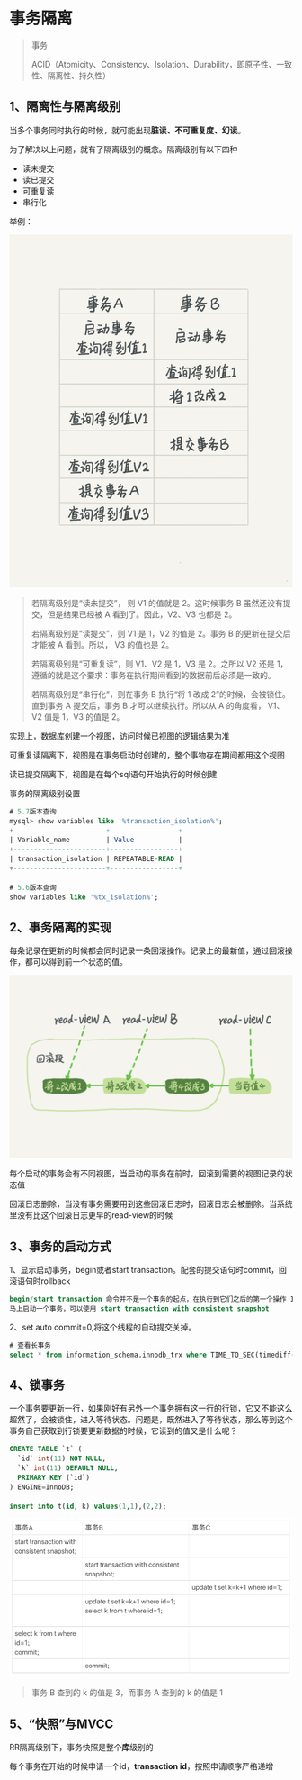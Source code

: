 # 事务隔离

> 事务
>
> ACID（Atomicity、Consistency、Isolation、Durability，即原子性、一致性、隔离性、持久性）

## 1、隔离性与隔离级别

当多个事务同时执行的时候，就可能出现**脏读、不可重复度、幻读**。

为了解决以上问题，就有了隔离级别的概念。隔离级别有以下四种

-  读未提交
- 读已提交
- 可重复读
- 串行化

举例：

![img](assets/7dea45932a6b722eb069d2264d0066f8.png)

> 若隔离级别是“读未提交”， 则 V1 的值就是 2。这时候事务 B 虽然还没有提交，但是结果已经被 A 看到了。因此，V2、V3 也都是 2。
>
> 若隔离级别是“读提交”，则 V1 是 1，V2 的值是 2。事务 B 的更新在提交后才能被 A 看到。所以， V3 的值也是 2。
>
> 若隔离级别是“可重复读”，则 V1、V2 是 1，V3 是 2。之所以 V2 还是 1，遵循的就是这个要求：事务在执行期间看到的数据前后必须是一致的。
>
> 若隔离级别是“串行化”，则在事务 B 执行“将 1 改成 2”的时候，会被锁住。直到事务 A 提交后，事务 B 才可以继续执行。所以从 A 的角度看， V1、V2 值是 1，V3 的值是 2。

实现上，数据库创建一个视图，访问时候已视图的逻辑结果为准

可重复读隔离下，视图是在事务启动时创建的，整个事物存在期间都用这个视图

读已提交隔离下，视图是在每个sql语句开始执行的时候创建



事务的隔离级别设置

```sql
# 5.7版本查询
mysql> show variables like '%transaction_isolation%';
+-----------------------+-----------------+
| Variable_name         | Value           |
+-----------------------+-----------------+
| transaction_isolation | REPEATABLE-READ |
+-----------------------+-----------------+

# 5.6版本查询
show variables like '%tx_isolation%';
```



## 2、事务隔离的实现

每条记录在更新的时候都会同时记录一条回滚操作。记录上的最新值，通过回滚操作，都可以得到前一个状态的值。

![img](assets/d9c313809e5ac148fc39feff532f0fee.png)

每个启动的事务会有不同视图，当启动的事务在前时，回滚到需要的视图记录的状态值

回滚日志删除，当没有事务需要用到这些回滚日志时，回滚日志会被删除。当系统里没有比这个回滚日志更早的read-view的时候

## 3、事务的启动方式

1、显示启动事务，begin或者start transaction。配套的提交语句时commit，回滚语句时rollback

```sql
begin/start transaction 命令并不是一个事务的起点，在执行到它们之后的第一个操作 InnoDB 表的语句，事务才真正启动
马上启动一个事务，可以使用 start transaction with consistent snapshot
```

2、set auto commit=0,将这个线程的自动提交关掉。

```sql
# 查看长事务
select * from information_schema.innodb_trx where TIME_TO_SEC(timediff(now(),trx_started))>60
```

## 4、锁事务

一个事务要更新一行，如果刚好有另外一个事务拥有这一行的行锁，它又不能这么超然了，会被锁住，进入等待状态。问题是，既然进入了等待状态，那么等到这个事务自己获取到行锁要更新数据的时候，它读到的值又是什么呢？

```sql
CREATE TABLE `t` (
  `id` int(11) NOT NULL,
  `k` int(11) DEFAULT NULL,
  PRIMARY KEY (`id`)
) ENGINE=InnoDB;

insert into t(id, k) values(1,1),(2,2);
```



![img](assets/823acf76e53c0bdba7beab45e72e90d6.png)

> 事务 B 查到的 k 的值是 3，而事务 A 查到的 k 的值是 1

## 5、“快照”与MVCC

RR隔离级别下，事务快照是整个**库**级别的

每个事务在开始的时候申请一个id，**transaction id**，按照申请顺序严格递增















